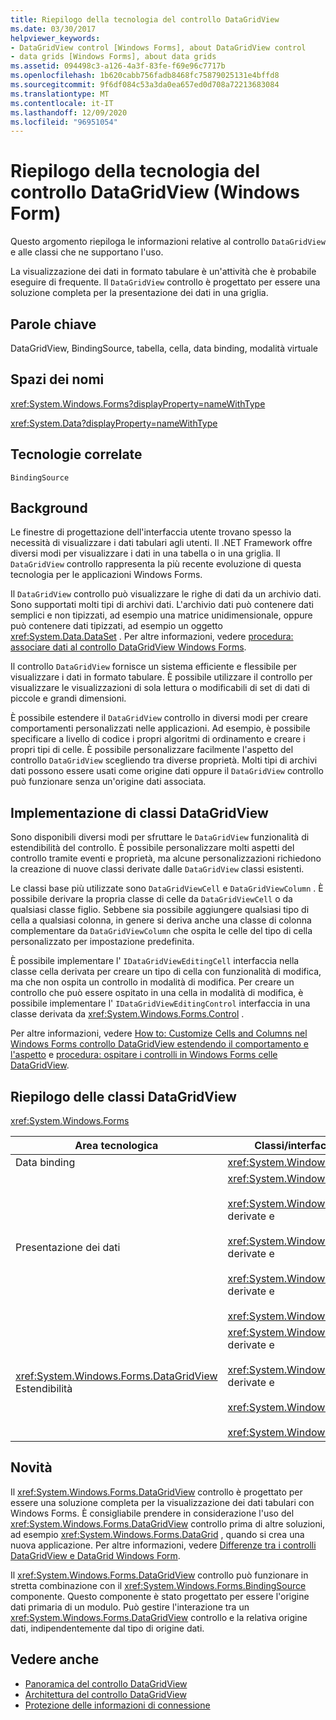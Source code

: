 ```yaml
---
title: Riepilogo della tecnologia del controllo DataGridView
ms.date: 03/30/2017
helpviewer_keywords:
- DataGridView control [Windows Forms], about DataGridView control
- data grids [Windows Forms], about data grids
ms.assetid: 094498c3-a126-4a3f-83fe-f69e96c7717b
ms.openlocfilehash: 1b620cabb756fadb8468fc75879025131e4bffd8
ms.sourcegitcommit: 9f6df084c53a3da0ea657ed0d708a72213683084
ms.translationtype: MT
ms.contentlocale: it-IT
ms.lasthandoff: 12/09/2020
ms.locfileid: "96951054"
---
```

# <a name="datagridview-control-technology-summary-windows-forms"></a>Riepilogo della tecnologia del controllo DataGridView (Windows Form)

Questo argomento riepiloga le informazioni relative al controllo `DataGridView` e alle classi che ne supportano l'uso.  
  
 La visualizzazione dei dati in formato tabulare è un'attività che è probabile eseguire di frequente. Il `DataGridView` controllo è progettato per essere una soluzione completa per la presentazione dei dati in una griglia.  
  
## <a name="keywords"></a>Parole chiave  

 DataGridView, BindingSource, tabella, cella, data binding, modalità virtuale  
  
## <a name="namespaces"></a>Spazi dei nomi  

 <xref:System.Windows.Forms?displayProperty=nameWithType>  
  
 <xref:System.Data?displayProperty=nameWithType>  
  
## <a name="related-technologies"></a>Tecnologie correlate  

 `BindingSource`  
  
## <a name="background"></a>Background  

 Le finestre di progettazione dell'interfaccia utente trovano spesso la necessità di visualizzare i dati tabulari agli utenti. Il .NET Framework offre diversi modi per visualizzare i dati in una tabella o in una griglia. Il `DataGridView` controllo rappresenta la più recente evoluzione di questa tecnologia per le applicazioni Windows Forms.  
  
 Il `DataGridView` controllo può visualizzare le righe di dati da un archivio dati. Sono supportati molti tipi di archivi dati. L'archivio dati può contenere dati semplici e non tipizzati, ad esempio una matrice unidimensionale, oppure può contenere dati tipizzati, ad esempio un oggetto <xref:System.Data.DataSet> . Per altre informazioni, vedere [procedura: associare dati al controllo DataGridView Windows Forms](how-to-bind-data-to-the-windows-forms-datagridview-control.md).  
  
 Il controllo `DataGridView` fornisce un sistema efficiente e flessibile per visualizzare i dati in formato tabulare. È possibile utilizzare il controllo per visualizzare le visualizzazioni di sola lettura o modificabili di set di dati di piccole e grandi dimensioni.  
  
 È possibile estendere il `DataGridView` controllo in diversi modi per creare comportamenti personalizzati nelle applicazioni. Ad esempio, è possibile specificare a livello di codice i propri algoritmi di ordinamento e creare i propri tipi di celle. È possibile personalizzare facilmente l'aspetto del controllo `DataGridView` scegliendo tra diverse proprietà. Molti tipi di archivi dati possono essere usati come origine dati oppure il `DataGridView` controllo può funzionare senza un'origine dati associata.  
  
## <a name="implementing-datagridview-classes"></a>Implementazione di classi DataGridView  

 Sono disponibili diversi modi per sfruttare le `DataGridView` funzionalità di estendibilità del controllo. È possibile personalizzare molti aspetti del controllo tramite eventi e proprietà, ma alcune personalizzazioni richiedono la creazione di nuove classi derivate dalle `DataGridView` classi esistenti.  
  
 Le classi base più utilizzate sono `DataGridViewCell` e `DataGridViewColumn` . È possibile derivare la propria classe di celle da `DataGridViewCell` o da qualsiasi classe figlio. Sebbene sia possibile aggiungere qualsiasi tipo di cella a qualsiasi colonna, in genere si deriva anche una classe di colonna complementare da `DataGridViewColumn` che ospita le celle del tipo di cella personalizzato per impostazione predefinita.  
  
 È possibile implementare l' `IDataGridViewEditingCell` interfaccia nella classe cella derivata per creare un tipo di cella con funzionalità di modifica, ma che non ospita un controllo in modalità di modifica. Per creare un controllo che può essere ospitato in una cella in modalità di modifica, è possibile implementare l' `IDataGridViewEditingControl` interfaccia in una classe derivata da <xref:System.Windows.Forms.Control> .  
  
 Per altre informazioni, vedere [How to: Customize Cells and Columns nel Windows Forms controllo DataGridView estendendo il comportamento e l'aspetto](customize-cells-and-columns-in-the-datagrid-by-extending-behavior.md) e [procedura: ospitare i controlli in Windows Forms celle DataGridView](how-to-host-controls-in-windows-forms-datagridview-cells.md).  
  
## <a name="datagridview-classes-at-a-glance"></a>Riepilogo delle classi DataGridView  

 <xref:System.Windows.Forms>  
  
|Area tecnologica|Classi/interfacce/elementi di configurazione|  
|---------------------|-------------------------------------------------|  
|Data binding|<xref:System.Windows.Forms.BindingSource>|  
|Presentazione dei dati|<xref:System.Windows.Forms.DataGridView><br /><br /> <xref:System.Windows.Forms.DataGridViewCell> classi derivate e<br /><br /> <xref:System.Windows.Forms.DataGridViewRow> classi derivate e<br /><br /> <xref:System.Windows.Forms.DataGridViewColumn> classi derivate e<br /><br /> <xref:System.Windows.Forms.DataGridViewCellStyle>|  
|<xref:System.Windows.Forms.DataGridView> Estendibilità|<xref:System.Windows.Forms.DataGridViewCell> classi derivate e<br /><br /> <xref:System.Windows.Forms.DataGridViewColumn> classi derivate e<br /><br /> <xref:System.Windows.Forms.IDataGridViewEditingCell><br /><br /> <xref:System.Windows.Forms.IDataGridViewEditingControl>|  
  
## <a name="whats-new"></a>Novità  

 Il <xref:System.Windows.Forms.DataGridView> controllo è progettato per essere una soluzione completa per la visualizzazione dei dati tabulari con Windows Forms. È consigliabile prendere in considerazione l'uso del <xref:System.Windows.Forms.DataGridView> controllo prima di altre soluzioni, ad esempio <xref:System.Windows.Forms.DataGrid> , quando si crea una nuova applicazione. Per altre informazioni, vedere [Differenze tra i controlli DataGridView e DataGrid Windows Form](differences-between-the-windows-forms-datagridview-and-datagrid-controls.md).  
  
 Il <xref:System.Windows.Forms.DataGridView> controllo può funzionare in stretta combinazione con il <xref:System.Windows.Forms.BindingSource> componente. Questo componente è stato progettato per essere l'origine dati primaria di un modulo. Può gestire l'interazione tra un <xref:System.Windows.Forms.DataGridView> controllo e la relativa origine dati, indipendentemente dal tipo di origine dati.  
  
## <a name="see-also"></a>Vedere anche

- [Panoramica del controllo DataGridView](datagridview-control-overview-windows-forms.md)
- [Architettura del controllo DataGridView](datagridview-control-architecture-windows-forms.md)
- [Protezione delle informazioni di connessione](/dotnet/framework/data/adonet/protecting-connection-information)
